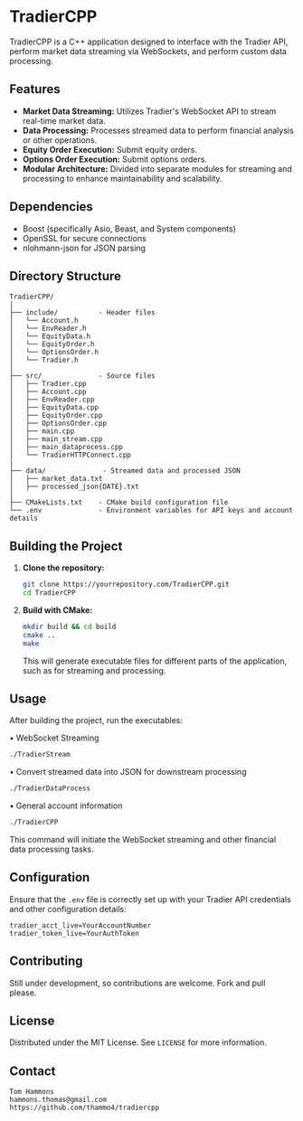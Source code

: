# TradierCPP

TradierCPP is a C++ application designed to interface with the Tradier API, perform market data streaming via WebSockets, and perform custom data processing.

## Features

- **Market Data Streaming:** Utilizes Tradier's WebSocket API to stream real-time market data.
- **Data Processing:** Processes streamed data to perform financial analysis or other operations.
- **Equity Order Execution:** Submit equity orders.
- **Options Order Execution:** Submit options orders.
- **Modular Architecture:** Divided into separate modules for streaming and processing to enhance maintainability and scalability.

## Dependencies

- Boost (specifically Asio, Beast, and System components)
- OpenSSL for secure connections
- nlohmann-json for JSON parsing

## Directory Structure

```
TradierCPP/
│
├── include/          - Header files
│   └── Account.h
│   └── EnvReader.h
│   └── EquityData.h
│   └── EquityOrder.h
│   └── OptionsOrder.h
│   └── Tradier.h
│
├── src/              - Source files
│   ├── Tradier.cpp
│   ├── Account.cpp
│   ├── EnvReader.cpp
│   ├── EquityData.cpp
│   ├── EquityOrder.cpp
│   ├── OptionsOrder.cpp
│   ├── main.cpp
│   ├── main_stream.cpp
│   ├── main_dataprocess.cpp
│   └── TradierHTTPConnect.cpp
|
├── data/              - Streamed data and processed JSON
│   ├── market_data.txt
│   ├── processed_json{DATE}.txt
│
├── CMakeLists.txt    - CMake build configuration file
└── .env              - Environment variables for API keys and account details
```

## Building the Project

1. **Clone the repository:**

   ```bash
   git clone https://yourrepository.com/TradierCPP.git
   cd TradierCPP
   ```

2. **Build with CMake:**

   ```bash
   mkdir build && cd build
   cmake ..
   make
   ```

   This will generate executable files for different parts of the application, such as for streaming and processing.

## Usage

After building the project, run the executables:

• WebSocket Streaming
```bash
./TradierStream
```

• Convert streamed data into JSON for downstream processing
```bash
./TradierDataProcess
```

• General account information
```bash
./TradierCPP
```

This command will initiate the WebSocket streaming and other financial data processing tasks.

## Configuration

Ensure that the `.env` file is correctly set up with your Tradier API credentials and other configuration details:

```
tradier_acct_live=YourAccountNumber
tradier_token_live=YourAuthToken
```

## Contributing

Still under development, so contributions are welcome. Fork and pull please.

## License

Distributed under the MIT License. See `LICENSE` for more information.

## Contact
```
Tom Hammons
hammons.thomas@gmail.com
https://github.com/thammo4/tradiercpp
```
